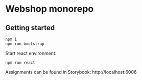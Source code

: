 # Webshop monorepo

## Getting started

```
npm i
npm run bootstrap
```

Start react environment:

```
npm run react
```

Assignments can be found in Storybook: http://localhost:6006
